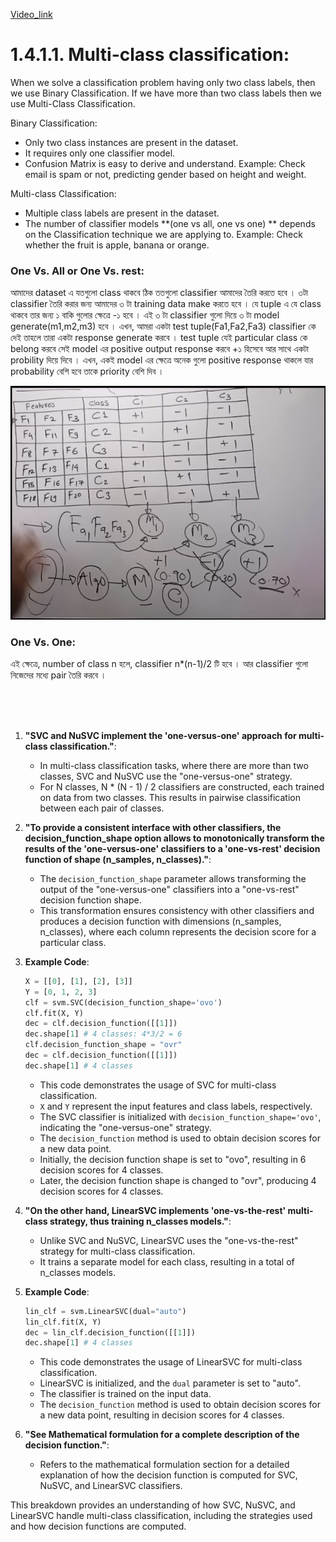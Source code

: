 [Video_link](https://www.youtube.com/watch?v=6_YvpI-oDIs&list=PLYwpaL_SFmcBhOEPwf5cFwqo5B-cP9G4P&index=7&ab_channel=5MinutesEngineering)

# 1.4.1.1. Multi-class classification:

When we solve a classification problem having only two class labels, then we use Binary Classification. If we have more than two class labels then we use Multi-Class Classification.

Binary Classification: 
- Only two class instances are present in the dataset.
- It requires only one classifier model.
- Confusion Matrix is easy to derive and understand.
Example: Check email is spam or not, predicting gender based on height and weight.

Multi-class Classification:
- Multiple class labels are present in the dataset.
- The number of classifier models **(one vs all, one vs one) ** depends on the Classification technique we are applying to. 
Example: Check whether the fruit is apple, banana or orange.

### One Vs. All or One Vs. rest: 

আমাদের dataset এ যতগুলো class থাকবে ঠিক ততগুলো classifier আমাদের তৈরি করতে হবে । ৩টা classifier তৈরি করার জন্য আমাদের ৩ টা training data  make করতে হবে । যে  tuple এ যে class থাকবে তার জন্য ১ বাকি গুলোর ক্ষেত্রে -১ হবে । এই ৩ টা classifier গুলো দিয়ে ৩ টা model generate(m1,m2,m3) হবে । এখন,  আমরা একটা test tuple(Fa1,Fa2,Fa3) classifier কে  দেই তাহলে তারা একটা response generate করবে । test tuple যেই particular class  কে belong করবে সেই  model এর positive output response করবে +১ হিসেবে আর সাথে একটা  probility দিয়ে দিবে । এখন, একই model এর ক্ষেত্রে অনেক গুলো positive response থাকলে যার probability বেশি হবে তাকে priority বেশি দিব । 

![Alt text](/Supervised_Learning/1.4_Support_Vector_Machine/image/image4.png)

### One Vs. One:
এই ক্ষেত্রে,  number of class n হলে,  classifier n*(n-1)/2 টি হবে ।  আর classifier গুলো নিজেদের মধ্যে pair তৈরি করবে । 

<br> <br> <br>


1. **"SVC and NuSVC implement the 'one-versus-one' approach for multi-class classification."**:
   - In multi-class classification tasks, where there are more than two classes, SVC and NuSVC use the "one-versus-one" strategy.
   - For N classes, N * (N - 1) / 2 classifiers are constructed, each trained on data from two classes. This results in pairwise classification between each pair of classes.

2. **"To provide a consistent interface with other classifiers, the decision_function_shape option allows to monotonically transform the results of the 'one-versus-one' classifiers to a 'one-vs-rest' decision function of shape (n_samples, n_classes)."**:
   - The `decision_function_shape` parameter allows transforming the output of the "one-versus-one" classifiers into a "one-vs-rest" decision function shape.
   - This transformation ensures consistency with other classifiers and produces a decision function with dimensions (n_samples, n_classes), where each column represents the decision score for a particular class.

3. **Example Code**:
   ```python
   X = [[0], [1], [2], [3]]
   Y = [0, 1, 2, 3]
   clf = svm.SVC(decision_function_shape='ovo')
   clf.fit(X, Y)
   dec = clf.decision_function([[1]])
   dec.shape[1] # 4 classes: 4*3/2 = 6
   clf.decision_function_shape = "ovr"
   dec = clf.decision_function([[1]])
   dec.shape[1] # 4 classes
   ```
   - This code demonstrates the usage of SVC for multi-class classification.
   - `X` and `Y` represent the input features and class labels, respectively.
   - The SVC classifier is initialized with `decision_function_shape='ovo'`, indicating the "one-versus-one" strategy.
   - The `decision_function` method is used to obtain decision scores for a new data point.
   - Initially, the decision function shape is set to "ovo", resulting in 6 decision scores for 4 classes.
   - Later, the decision function shape is changed to "ovr", producing 4 decision scores for 4 classes.

4. **"On the other hand, LinearSVC implements 'one-vs-the-rest' multi-class strategy, thus training n_classes models."**:
   - Unlike SVC and NuSVC, LinearSVC uses the "one-vs-the-rest" strategy for multi-class classification.
   - It trains a separate model for each class, resulting in a total of n_classes models.

5. **Example Code**:
   ```python
   lin_clf = svm.LinearSVC(dual="auto")
   lin_clf.fit(X, Y)
   dec = lin_clf.decision_function([[1]])
   dec.shape[1] # 4 classes
   ```
   - This code demonstrates the usage of LinearSVC for multi-class classification.
   - LinearSVC is initialized, and the `dual` parameter is set to "auto".
   - The classifier is trained on the input data.
   - The `decision_function` method is used to obtain decision scores for a new data point, resulting in decision scores for 4 classes.

6. **"See Mathematical formulation for a complete description of the decision function."**:
   - Refers to the mathematical formulation section for a detailed explanation of how the decision function is computed for SVC, NuSVC, and LinearSVC classifiers.

This breakdown provides an understanding of how SVC, NuSVC, and LinearSVC handle multi-class classification, including the strategies used and how decision functions are computed.


